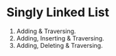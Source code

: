 # Singly Linked List

1. Adding & Traversing.
2. Adding, Inserting & Traversing.
3. Adding, Deleting & Traversing.
